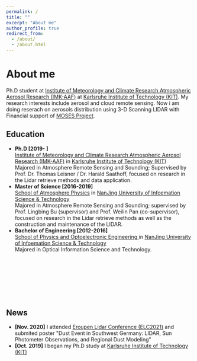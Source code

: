 ```yaml
---
permalink: /
title: ""
excerpt: "About me"
author_profile: true
redirect_from: 
  - /about/
  - /about.html
---
```

# <i class="fa fa-cog fa-spin fa-fw"></i> About me #

Ph.D student at [Institute of Meteorology and Climate Research Atmospheric Aerosol Research (IMK-AAF)](https://www.imk-aaf.kit.edu/251.php) at [Karlsruhe Institute of Technology (KIT)](https://www.kit.edu/english/). My research interests include aerosol and cloud remote sensing. Now i am doing reserach on aerosols distribution using 3-D Scanning LIDAR with Financial support of [MOSES Project](https://www.ufz.de/moses/).

## <i class="fa fa-fw fa-university "></i> Education ##
<ul style="width: auto; height: 410px; overflow: auto">
  <li> <b> Ph.D [2019- ] </b></li>
  <a href="https://www.imk-aaf.kit.edu/251.php">Institute of Meteorology and Climate Research Atmospheric Aerosol Research (IMK-AAF)</a> in <a href="https://www.kit.edu/english/">Karlsruhe Institute of Technology (KIT)</a><br />
  Majored in Atmosphere Remote Sensing and Sounding; Supervised by Prof. Dr. Thomas Leisner / Dr. Harald Saathoff, focused on research in the Lidar retrieve methods and data application.
  
  <li> <b> Master of Science [2016-2019] </b></li>
  <a href="https://en.nuist.edu.cn/2019/0128/c4784a134654/page.html">School of Atmosphere Physics</a> in <a href="https://en.nuist.edu.cn/">NanJing University of Infoemation Science & Technology</a><br />
  Majored in Atmosphere Remote Sensing and Sounding; supervised by Prof. Lingbing Bu (supervisor) and Prof. Weilin Pan (co-supervisor), focused on research in the Lidar retrieve methods as well as the construction and maintenance of the LIDAR.
  
  
   <li> <b> Bachelor of Engineering [2012-2016] </b></li>
  <a href="https://en.nuist.edu.cn/2019/0128/c4784a134650/page.htm">School of Physics and Optoelectronic Engineering </a> in <a href="https://en.nuist.edu.cn/">NanJing University of Infoemation Science & Technology</a><br />
  Majored in Optical Information Science and Technology.
</ul>

## <i class="fa fa-fw fa-rss "></i> News ##
<ul style="width: auto; height: 300px; overflow: auto">
  <li> <b>[Nov. 2020]</b> I attended  <a href="https://granada-en.congresoseci.com/elc2020">Eroupen Lidar Conference (ELC2021)</a> and submited poster "Dust Event in Southwest Germany: LIDAR, Sun Photometer Observations, and Regional Dust Modeling"</li> 
  
  <li> <b>[Oct. 2019]</b> I began my Ph.D study at <a href="https://www.kit.edu/english/">Karlsruhe Institute of Technology (KIT)</a></li> 
 
</ul>
